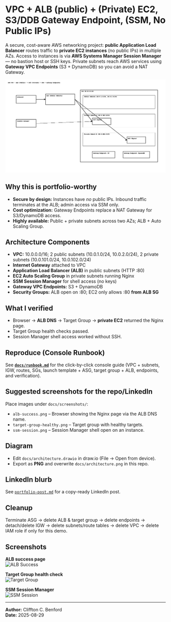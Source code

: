 # VPC + ALB  (public) + (Private) EC2, S3/DDB Gateway Endpoint, (SSM, No Public IPs)

A secure, cost-aware AWS networking project: **public Application Load Balancer** routes traffic to **private EC2 instances** (no public IPs) in multiple AZs. Access to instances is via **AWS Systems Manager Session Manager** — no bastion host or SSH keys. Private subnets reach AWS services using **Gateway VPC Endpoints** (S3 + DynamoDB) so you can avoid a NAT Gateway.

<img src="docs/architecture.png" alt="Architecture diagram" width="700"/>

##  Why this is portfolio-worthy
- **Secure by design:** Instances have *no* public IPs. Inbound traffic terminates at the ALB; admin access via SSM only.
- **Cost optimization:** Gateway Endpoints replace a NAT Gateway for S3/DynamoDB access.
- **Highly available:** Public + private subnets across two AZs; ALB + Auto Scaling Group.

##  Architecture Components
- **VPC:** 10.0.0.0/16; 2 public subnets (10.0.1.0/24, 10.0.2.0/24), 2 private subnets (10.0.101.0/24, 10.0.102.0/24)
- **Internet Gateway** attached to VPC
- **Application Load Balancer (ALB)** in public subnets (HTTP :80)
- **EC2 Auto Scaling Group** in private subnets running Nginx
- **SSM Session Manager** for shell access (no keys)
- **Gateway VPC Endpoints:** S3 + DynamoDB
- **Security Groups:** ALB open on :80; EC2 only allows :80 **from ALB SG**

##  What I verified
- Browser → **ALB DNS** → Target Group → **private EC2** returned the Nginx page.
- Target Group health checks passed.
- Session Manager shell access worked without SSH.

##  Reproduce (Console Runbook)
See **[`docs/runbook.md`](docs/runbook.md)** for the click-by-click console guide (VPC + subnets, IGW, routes, SGs, launch template + ASG, target group + ALB, endpoints, and verification).

##  Suggested screenshots for the repo/LinkedIn
Place images under `docs/screenshots/`:
- `alb-success.png` – Browser showing the Nginx page via the ALB DNS name.
- `target-group-healthy.png` – Target group with healthy targets.
- `ssm-session.png` – Session Manager shell open on an instance.

##  Diagram
- Edit `docs/architecture.drawio` in draw.io (File → Open from device).
- Export as **PNG** and overwrite `docs/architecture.png` in this repo.

##  LinkedIn blurb
See [`portfolio-post.md`](portfolio-post.md) for a copy-ready LinkedIn post.

##  Cleanup
Terminate ASG → delete ALB & target group → delete endpoints → detach/delete IGW → delete subnets/route tables → delete VPC → delete IAM role if only for this demo.

##  Screenshots


**ALB success page**  
![ALB Success](docs/screenshots/alb-success.png)

**Target Group health check**  
![Target Group](docs/screenshots/target-group-healthy.png)

**SSM Session Manager**  
![SSM Session](docs/screenshots/ssm-session.png)



---

**Author:** Cliffton C. Benford  
**Date:** 2025-08-29

